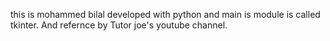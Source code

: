 this is mohammed bilal developed with python and main is module  is called tkinter.
And refernce by Tutor joe's youtube channel.

